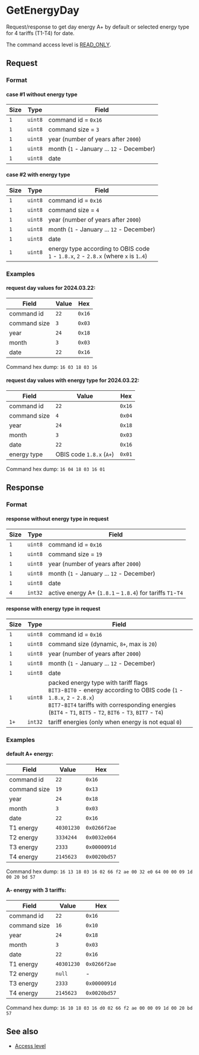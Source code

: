 # GetEnergyDay

Request/response to get day energy A+ by default or selected energy type for 4 tariffs (T1-T4) for date.

The command access level is [READ_ONLY](../basics.md#command-access-level).


## Request

### Format

#### case #1 without energy type

| Size | Type    | Field                                     |
| ---- | ------- | ----------------------------------------- |
| `1`  | `uint8` | command id = `0x16`                       |
| `1`  | `uint8` | command size = `3`                        |
| `1`  | `uint8` | year (number of years after `2000`)       |
| `1`  | `uint8` | month (`1` - January ... `12` - December) |
| `1`  | `uint8` | date                                      |

#### case #2 with energy type

| Size | Type    | Field                                                                                         |
| ---- | ------- | --------------------------------------------------------------------------------------------- |
| `1`  | `uint8` | command id = `0x16`                                                                           |
| `1`  | `uint8` | command size = `4`                                                                            |
| `1`  | `uint8` | year (number of years after `2000`)                                                           |
| `1`  | `uint8` | month (`1` - January ... `12` - December)                                                     |
| `1`  | `uint8` | date                                                                                          |
| `1`  | `uint8` | energy type according to OBIS code <br/> `1` - `1.8.x`, `2` - `2.8.x` (where `x` is `1`..`4`) |

### Examples

#### request day values for 2024.03.22:

| Field        | Value | Hex    |
| ------------ | ----- | ------ |
| command id   | `22`  | `0x16` |
| command size | `3`   | `0x03` |
| year         | `24`  | `0x18` |
| month        | `3`   | `0x03` |
| date         | `22`  | `0x16` |

Command hex dump: `16 03 18 03 16`

#### request day values with energy type for 2024.03.22:

| Field        | Value                    | Hex    |
| ------------ | ------------------------ | ------ |
| command id   | `22`                     | `0x16` |
| command size | `4`                      | `0x04` |
| year         | `24`                     | `0x18` |
| month        | `3`                      | `0x03` |
| date         | `22`                     | `0x16` |
| energy type  | OBIS code `1.8.x` (`A+`) | `0x01` |

Command hex dump: `16 04 18 03 16 01`


## Response

### Format

#### response without energy type in request

| Size | Type    | Field                                                      |
| ---- | ------- | ---------------------------------------------------------- |
| `1`  | `uint8` | command id = `0x16`                                        |
| `1`  | `uint8` | command size = `19`                                        |
| `1`  | `uint8` | year (number of years after `2000`)                        |
| `1`  | `uint8` | month (`1` - January ... `12` - December)                  |
| `1`  | `uint8` | date                                                       |
| `4`  | `int32` | active energy A+ (`1.8.1` – `1.8.4`) for tariffs `T1`-`T4` |

#### response with energy type in request

| Size | Type    | Field                                                                                                                                                                                                                                        |
| ---- | ------- | -------------------------------------------------------------------------------------------------------------------------------------------------------------------------------------------------------------------------------------------- |
| `1`  | `uint8` | command id = `0x16`                                                                                                                                                                                                                          |
| `1`  | `uint8` | command size (dynamic, `8+`, max is `20`)                                                                                                                                                                                                    |
| `1`  | `uint8` | year (number of years after `2000`)                                                                                                                                                                                                          |
| `1`  | `uint8` | month (`1` - January ... `12` - December)                                                                                                                                                                                                    |
| `1`  | `uint8` | date                                                                                                                                                                                                                                         |
| `1`  | `uint8` | packed energy type with tariff flags <br/> `BIT3`-`BIT0` - energy according to OBIS code (`1` - `1.8.x`, `2` - `2.8.x`) <br/> `BIT7`-`BIT4` tariffs with corresponding energies (`BIT4` - `T1`, `BIT5` - `T2`, `BIT6` - `T3`, `BIT7` - `T4`) |
| `1+` | `int32` | tariff energies (only when energy is not equal `0`)                                                                                                                                                                                          |

### Examples

#### default A+ energy:

| Field        | Value      | Hex          |
| ------------ | ---------- | ------------ |
| command id   | `22`       | `0x16`       |
| command size | `19`       | `0x13`       |
| year         | `24`       | `0x18`       |
| month        | `3`        | `0x03`       |
| date         | `22`       | `0x16`       |
| T1 energy    | `40301230` | `0x0266f2ae` |
| T2 energy    | `3334244`  | `0x0032e064` |
| T3 energy    | `2333`     | `0x0000091d` |
| T4 energy    | `2145623`  | `0x0020bd57` |

Command hex dump: `16 13 18 03 16 02 66 f2 ae 00 32 e0 64 00 00 09 1d 00 20 bd 57`

#### A- energy with 3 tariffs:

| Field        | Value      | Hex          |
| ------------ | ---------- | ------------ |
| command id   | `22`       | `0x16`       |
| command size | `16`       | `0x10`       |
| year         | `24`       | `0x18`       |
| month        | `3`        | `0x03`       |
| date         | `22`       | `0x16`       |
| T1 energy    | `40301230` | `0x0266f2ae` |
| T2 energy    | `null`     | -            |
| T3 energy    | `2333`     | `0x0000091d` |
| T4 energy    | `2145623`  | `0x0020bd57` |

Command hex dump: `16 10 18 03 16 d0 02 66 f2 ae 00 00 09 1d 00 20 bd 57`


## See also

* [Access level](../basics.md#command-access-level)
